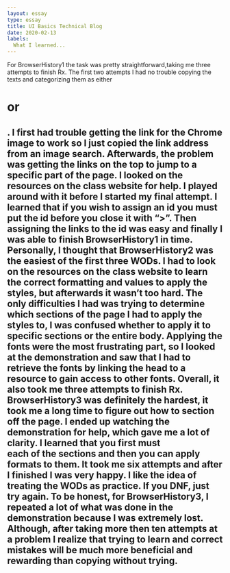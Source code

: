 ```yaml
---
layout: essay
type: essay
title: UI Basics Technical Blog
date: 2020-02-13
labels:
  What I learned...
---
```

  For BrowserHistory1 the task was pretty straightforward,taking me three attempts to finish Rx. The first two attempts I had no trouble copying the texts and categorizing them as either <h1> or <h2>. I first had trouble getting the link for the Chrome image to work so I just copied the link address from an image search. Afterwards, the problem was getting the links on the top to jump to a specific part of the page. I looked on the resources on the class website for help. I played around with it before I started my final attempt. I learned that if you wish to assign an id you must put the id before you close it with “>”.  Then assigning the links to the id was easy and finally I was able to finish BrowserHistory1 in time. 
  Personally, I thought that BrowserHistory2 was the easiest of the first three WODs. I had to look on the resources on the class website to learn the correct formatting and values to apply the styles, but afterwards it wasn’t too hard. The only difficulties I had was trying to determine which sections of the page I had to apply the styles to, I was confused whether to apply it to specific sections or the entire body. Applying the fonts were the most frustrating part, so I looked at the demonstration and saw that I had to retrieve the fonts by linking the head to a resource to gain access to other fonts. Overall, it also took me three attempts to finish Rx.
  BrowserHistory3 was definitely the hardest, it took me a long time to figure out how to section off the page. I ended up watching the demonstration for help, which gave me a lot of clarity. I learned that you first must <div> each of the sections and then you can apply formats to them. It took me six attempts and after I finished I was very happy.
  I like the idea of treating the WODs as practice. If you DNF, just try again. To be honest, for BrowserHistory3, I repeated a lot of what was done in the demonstration because I was extremely lost. Although, after taking more then ten attempts at a problem I realize that trying to learn and correct mistakes will be much more beneficial and rewarding than copying without trying.


